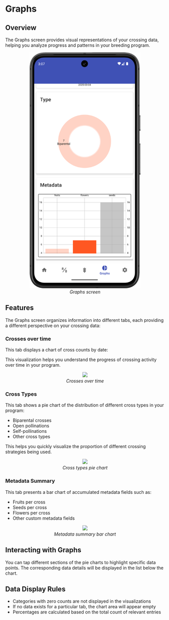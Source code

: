<link rel="stylesheet" type="text/css" href="_styles/styles.css">

# Graphs

## Overview

The Graphs screen provides visual representations of your crossing data, helping you analyze progress and patterns in your breeding program.

<figure align="center" class="image">
<img src="_static/images/graphs.png" width="350px">
<figcaption><i>Graphs screen</i></figcaption>
</figure>

## Features

The Graphs screen organizes information into different tabs, each providing a different perspective on your crossing data:

### Crosses over time

This tab displays a chart of cross counts by date:

This visualization helps you understand the progress of crossing activity over time in your program.

<figure align="center" class="image">
<img src="_static/images/graphs/cross_counts.png" width="350px">
<figcaption><i>Crosses over time</i></figcaption>
</figure>

### Cross Types

This tab shows a pie chart of the distribution of different cross types in your program:
- Biparental crosses
- Open pollinations
- Self-pollinations
- Other cross types

This helps you quickly visualize the proportion of different crossing strategies being used.

<figure align="center" class="image">
<img src="_static/images/graphs/cross_types.png" width="350px">
<figcaption><i>Cross types pie chart</i></figcaption>
</figure>

### Metadata Summary

This tab presents a bar chart of accumulated metadata fields such as:
- Fruits per cross
- Seeds per cross
- Flowers per cross
- Other custom metadata fields

<figure align="center" class="image">
<img src="_static/images/graphs/metadata_summary.png" width="350px">
<figcaption><i>Metadata summary bar chart</i></figcaption>
</figure>

## Interacting with Graphs

You can tap different sections of the pie charts to highlight specific data points. The corresponding data details will be displayed in the list below the chart.

## Data Display Rules

- Categories with zero counts are not displayed in the visualizations
- If no data exists for a particular tab, the chart area will appear empty
- Percentages are calculated based on the total count of relevant entries